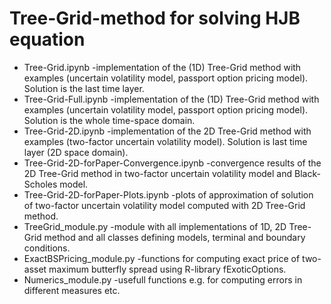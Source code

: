 # Tree-Grid-method for solving HJB equation
- Tree-Grid.ipynb -implementation of the (1D) Tree-Grid method with examples (uncertain volatility model, passport option pricing model). Solution is the last time layer.
- Tree-Grid-Full.ipynb -implementation of the (1D) Tree-Grid method with examples (uncertain volatility model, passport option pricing model). Solution is the whole time-space domain.
- Tree-Grid-2D.ipynb -implementation of the 2D Tree-Grid method with examples (two-factor uncertain volatility model). Solution is last time layer (2D space domain).
- Tree-Grid-2D-forPaper-Convergence.ipynb -convergence results of the 2D Tree-Grid method in two-factor uncertain volatility model and Black-Scholes model.
- Tree-Grid-2D-forPaper-Plots.ipynb -plots of approximation of solution of two-factor uncertain volatility model computed with 2D Tree-Grid method.
- TreeGrid_module.py -module with all implementations of 1D, 2D Tree-Grid method and all classes defining models, terminal and boundary conditions.
- ExactBSPricing_module.py -functions for computing exact price of two-asset maximum butterfly spread using R-library fExoticOptions.
- Numerics_module.py -usefull functions e.g. for computing errors in different measures etc.

